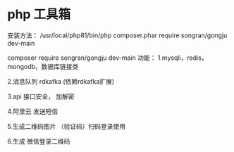 # php 工具箱
安装方法：
/usr/local/php81/bin/php composer.phar require songran/gongju dev-main

composer require songran/gongju dev-main
功能：
1.mysqli，redis，mongodb，数据库链接类 

2.消息队列 rdkafka (依赖rdkafka扩展) 

3.api 接口安全， 加解密

4.阿里云 发送短信

5.生成二维码图片 （验证码）扫码登录使用

6.生成 微信登录二维码

